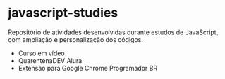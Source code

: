 # javascript-studies
Repositório de atividades desenvolvidas durante estudos de JavaScript, com ampliação e personalização dos códigos.

- Curso em vídeo
- QuarentenaDEV Alura
- Extensão para Google Chrome Programador BR
